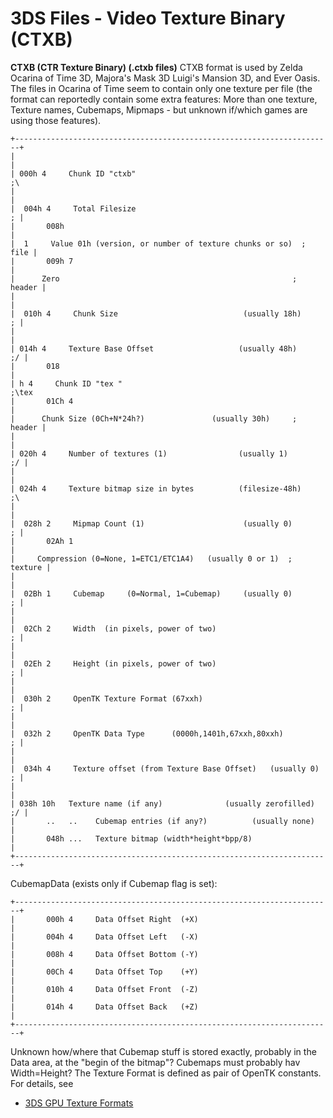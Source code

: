 # 3DS Files - Video Texture Binary (CTXB)


**CTXB (CTR Texture Binary) (.ctxb files)**
CTXB format is used by Zelda Ocarina of Time 3D, Majora\'s Mask 3D
Luigi\'s Mansion 3D, and Ever Oasis.
The files in Ocarina of Time seem to contain only one texture per file
(the format can reportedly contain some extra features: More than one
texture, Texture names, Cubemaps, Mipmaps - but unknown if/which games
are using those features).

```
+-----------------------------------------------------------------------+
|                                                                       |
| 000h 4     Chunk ID "ctxb"                                         ;\ 
|                                                                       |
|  004h 4     Total Filesize                                          ; |
|       008h                                                            |
|  1     Value 01h (version, or number of texture chunks or so)  ; file |
|       009h 7                                                          |
|      Zero                                                    ; header |
|                                                                       |
|  010h 4     Chunk Size                            (usually 18h)     ; |
|                                                                       |
| 014h 4     Texture Base Offset                   (usually 48h)     ;/ |
|       018                                                             |
| h 4     Chunk ID "tex "                                         ;\tex 
|       01Ch 4                                                          |
|      Chunk Size (0Ch+N*24h?)               (usually 30h)     ; header |
|                                                                       |
| 020h 4     Number of textures (1)                (usually 1)       ;/ |
|                                                                       |
| 024h 4     Texture bitmap size in bytes          (filesize-48h)    ;\ 
|                                                                       |
|  028h 2     Mipmap Count (1)                      (usually 0)       ; |
|       02Ah 1                                                          |
|     Compression (0=None, 1=ETC1/ETC1A4)   (usually 0 or 1)  ; texture |
|                                                                       |
|  02Bh 1     Cubemap     (0=Normal, 1=Cubemap)     (usually 0)       ; |
|                                                                       |
|  02Ch 2     Width  (in pixels, power of two)                        ; |
|                                                                       |
|  02Eh 2     Height (in pixels, power of two)                        ; |
|                                                                       |
|  030h 2     OpenTK Texture Format (67xxh)                           ; |
|                                                                       |
|  032h 2     OpenTK Data Type      (0000h,1401h,67xxh,80xxh)         ; |
|                                                                       |
|  034h 4     Texture offset (from Texture Base Offset)   (usually 0) ; |
|                                                                       |
| 038h 10h   Texture name (if any)              (usually zerofilled) ;/ |
|       ..   ..    Cubemap entries (if any?)          (usually none)    |
|       048h ...   Texture bitmap (width*height*bpp/8)                  |
+-----------------------------------------------------------------------+
```

CubemapData (exists only if Cubemap flag is set):

```
+-----------------------------------------------------------------------+
|       000h 4     Data Offset Right  (+X)                              |
|       004h 4     Data Offset Left   (-X)                              |
|       008h 4     Data Offset Bottom (-Y)                              |
|       00Ch 4     Data Offset Top    (+Y)                              |
|       010h 4     Data Offset Front  (-Z)                              |
|       014h 4     Data Offset Back   (+Z)                              |
+-----------------------------------------------------------------------+
```

Unknown how/where that Cubemap stuff is stored exactly, probably in the
Data area, at the \"begin of the bitmap\"? Cubemaps must probably hav
Width=Height?
The Texture Format is defined as pair of OpenTK constants. For details,
see
- [3DS GPU Texture Formats](./3dsgputextureformats.md)



